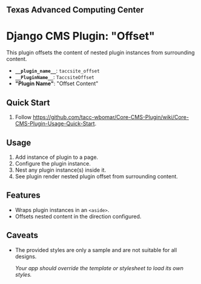 ## Texas Advanced Computing Center
# Django CMS Plugin: "Offset"

This plugin offsets the content of nested plugin instances from surrounding content.

- __`__plugin_name__`__: `taccsite_offset`
- __`__PluginName__`__: `TaccsiteOffset`
- __"Plugin Name"__: "Offset Content"

## Quick Start

1. Follow https://github.com/tacc-wbomar/Core-CMS-Plugin/wiki/Core-CMS-Plugin-Usage-Quick-Start.

## Usage

1. Add instance of plugin to a page.
1. Configure the plugin instance.
1. Nest any plugin instance(s) inside it.
1. See plugin render nested plugin offset from surrounding content.

## Features

- Wraps plugin instances in an `<aside>`.
- Offsets nested content in the direction configured.

## Caveats

- The provided styles are only a sample and are not suitable for all designs.

  _Your app should override the template or stylesheet to load its own styles._
